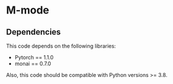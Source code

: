 # M-mode

## Dependencies
This code depends on the following libraries:

* Pytorch == 1.1.0
* monai == 0.7.0

Also, this code should be compatible with Python versions >= 3.8.
